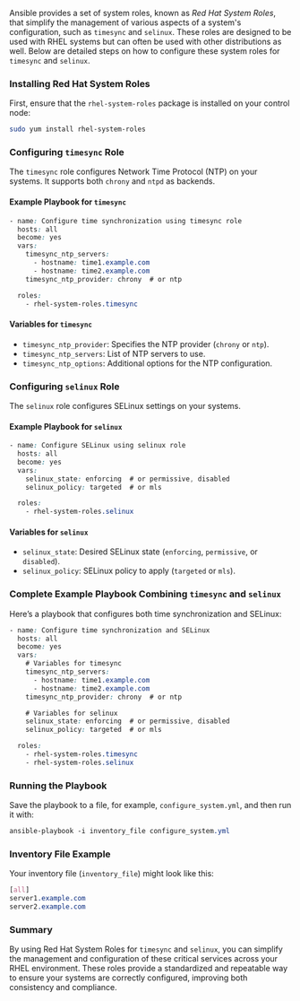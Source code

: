 Ansible provides a set of system roles, known as *Red Hat System Roles*, that simplify the management of various aspects of a system's configuration, such as `timesync` and `selinux`. These roles are designed to be used with RHEL systems but can often be used with other distributions as well. Below are detailed steps on how to configure these system roles for `timesync` and `selinux`.

### Installing Red Hat System Roles

First, ensure that the `rhel-system-roles` package is installed on your control node:

```sh
sudo yum install rhel-system-roles
```

### Configuring `timesync` Role

The `timesync` role configures Network Time Protocol (NTP) on your systems. It supports both `chrony` and `ntpd` as backends.

#### Example Playbook for `timesync`

```css
- name: Configure time synchronization using timesync role
  hosts: all
  become: yes
  vars:
    timesync_ntp_servers:
      - hostname: time1.example.com
      - hostname: time2.example.com
    timesync_ntp_provider: chrony  # or ntp

  roles:
    - rhel-system-roles.timesync
```

#### Variables for `timesync`

- `timesync_ntp_provider`: Specifies the NTP provider (`chrony` or `ntp`).
- `timesync_ntp_servers`: List of NTP servers to use.
- `timesync_ntp_options`: Additional options for the NTP configuration.

### Configuring `selinux` Role

The `selinux` role configures SELinux settings on your systems.

#### Example Playbook for `selinux`

```css
- name: Configure SELinux using selinux role
  hosts: all
  become: yes
  vars:
    selinux_state: enforcing  # or permissive, disabled
    selinux_policy: targeted  # or mls

  roles:
    - rhel-system-roles.selinux
```

#### Variables for `selinux`

- `selinux_state`: Desired SELinux state (`enforcing`, `permissive`, or `disabled`).
- `selinux_policy`: SELinux policy to apply (`targeted` or `mls`).

### Complete Example Playbook Combining `timesync` and `selinux`

Here’s a playbook that configures both time synchronization and SELinux:

```css
- name: Configure time synchronization and SELinux
  hosts: all
  become: yes
  vars:
    # Variables for timesync
    timesync_ntp_servers:
      - hostname: time1.example.com
      - hostname: time2.example.com
    timesync_ntp_provider: chrony  # or ntp

    # Variables for selinux
    selinux_state: enforcing  # or permissive, disabled
    selinux_policy: targeted  # or mls

  roles:
    - rhel-system-roles.timesync
    - rhel-system-roles.selinux
```

### Running the Playbook

Save the playbook to a file, for example, `configure_system.yml`, and then run it with:

```css
ansible-playbook -i inventory_file configure_system.yml
```

### Inventory File Example

Your inventory file (`inventory_file`) might look like this:

```css
[all]
server1.example.com
server2.example.com
```

### Summary

By using Red Hat System Roles for `timesync` and `selinux`, you can simplify the management and configuration of these critical services across your RHEL environment. These roles provide a standardized and repeatable way to ensure your systems are correctly configured, improving both consistency and compliance.
